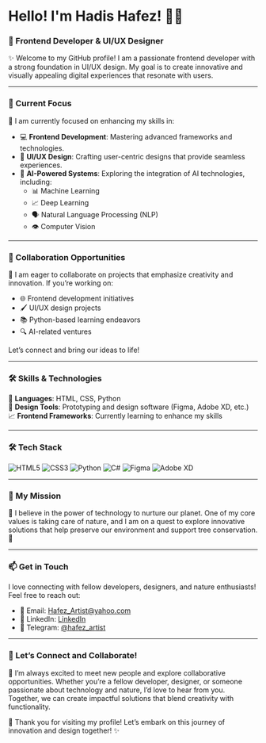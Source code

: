# Hello! I'm Hadis Hafez! 👋✨

### 🌟 Frontend Developer & UI/UX Designer
✨ Welcome to my GitHub profile! I am a passionate frontend developer with a strong foundation in UI/UX design. My goal is to create innovative and visually appealing digital experiences that resonate with users.

---

### 🚀 Current Focus
🌱 I am currently focused on enhancing my skills in:
- 💻 **Frontend Development**: Mastering advanced frameworks and technologies.
- 🎨 **UI/UX Design**: Crafting user-centric designs that provide seamless experiences.
- 🤖 **AI-Powered Systems**: Exploring the integration of AI technologies, including:
  - 📊 Machine Learning
  - 📈 Deep Learning
  - 🗣️ Natural Language Processing (NLP)
  - 👁️ Computer Vision

---


### 🤝 Collaboration Opportunities
🌟 I am eager to collaborate on projects that emphasize creativity and innovation. If you’re working on:
- 🌐 Frontend development initiatives
- 🖌️ UI/UX design projects
- 📚 Python-based learning endeavors
- 🔍 AI-related ventures

Let’s connect and bring our ideas to life!

---

### 🛠️ Skills & Technologies
📝 **Languages**: HTML, CSS, Python  
🎨 **Design Tools**: Prototyping and design software (Figma, Adobe XD, etc.)  
📈 **Frontend Frameworks**: Currently learning to enhance my skills  

---

### 🛠️ Tech Stack
![HTML5](https://img.shields.io/badge/HTML5-E34F26?style=flat-square&logo=html5&logoColor=white) ![CSS3](https://img.shields.io/badge/CSS3-1572B6?style=flat-square&logo=css3&logoColor=white) ![Python](https://img.shields.io/badge/Python-3776AB?style=flat-square&logo=python&logoColor=white) ![C#](https://img.shields.io/badge/C%23-239120?style=flat-square&logo=csharp&logoColor=white) ![Figma](https://img.shields.io/badge/Figma-F24E1E?style=flat-square&logo=figma&logoColor=white) ![Adobe XD](https://img.shields.io/badge/Adobe%20XD-FF61F6?style=flat-square&logo=adobe-xd&logoColor=white)

---

### 🌱 My Mission
🌳 I believe in the power of technology to nurture our planet. One of my core values is taking care of nature, and I am on a quest to explore innovative solutions that help preserve our environment and support tree conservation. 💚

---

### 📫 Get in Touch
I love connecting with fellow developers, designers, and nature enthusiasts! Feel free to reach out:
- 📧 Email: [Hafez_Artist@yahoo.com](mailto:Hafez_Artist@yahoo.com)
- 💼 LinkedIn: [LinkedIn](https://www.linkedin.com/in/hadis-hafez/)
- 📱 Telegram: [@hafez_artist](https://t.me/hafez_artist)

---

### 🌟 Let’s Connect and Collaborate!
🤝 I’m always excited to meet new people and explore collaborative opportunities. Whether you’re a fellow developer, designer, or someone passionate about technology and nature, I’d love to hear from you. Together, we can create impactful solutions that blend creativity with functionality.

🚀 Thank you for visiting my profile! Let’s embark on this journey of innovation and design together! ✨

